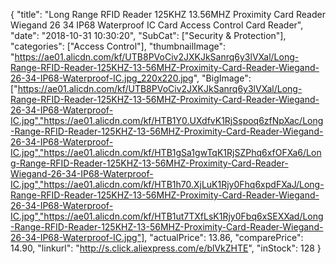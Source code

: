 {
	"title": "Long Range RFID Reader 125KHZ  13.56MHZ Proximity Card Reader Wiegand 26 34 IP68 Waterproof IC Card Access Control Card Reader",
	"date": "2018-10-31 10:30:20",
	"SubCat": ["Security & Protection"],
	"categories": ["Access Control"],
	"thumbnailImage": "https://ae01.alicdn.com/kf/UTB8PVoCiv2JXKJkSanrq6y3lVXal/Long-Range-RFID-Reader-125KHZ-13-56MHZ-Proximity-Card-Reader-Wiegand-26-34-IP68-Waterproof-IC.jpg_220x220.jpg",
	"BigImage": ["https://ae01.alicdn.com/kf/UTB8PVoCiv2JXKJkSanrq6y3lVXal/Long-Range-RFID-Reader-125KHZ-13-56MHZ-Proximity-Card-Reader-Wiegand-26-34-IP68-Waterproof-IC.jpg","https://ae01.alicdn.com/kf/HTB1Y0.UXdfvK1RjSspoq6zfNpXac/Long-Range-RFID-Reader-125KHZ-13-56MHZ-Proximity-Card-Reader-Wiegand-26-34-IP68-Waterproof-IC.jpg","https://ae01.alicdn.com/kf/HTB1gSa1gwTqK1RjSZPhq6xfOFXa6/Long-Range-RFID-Reader-125KHZ-13-56MHZ-Proximity-Card-Reader-Wiegand-26-34-IP68-Waterproof-IC.jpg","https://ae01.alicdn.com/kf/HTB1h70.XjLuK1Rjy0Fhq6xpdFXaJ/Long-Range-RFID-Reader-125KHZ-13-56MHZ-Proximity-Card-Reader-Wiegand-26-34-IP68-Waterproof-IC.jpg","https://ae01.alicdn.com/kf/HTB1ut7TXfLsK1Rjy0Fbq6xSEXXad/Long-Range-RFID-Reader-125KHZ-13-56MHZ-Proximity-Card-Reader-Wiegand-26-34-IP68-Waterproof-IC.jpg"],
	"actualPrice": 13.86,
	"comparePrice": 14.90,
	"linkurl": "http://s.click.aliexpress.com/e/blVkZHTE",
	"inStock": 128
}
